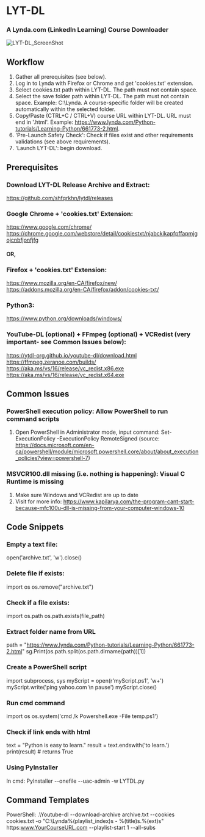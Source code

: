 # LYT-DL
### A Lynda.com (LinkedIn Learning) Course Downloader

![LYT-DL_ScreenShot](https://raw.githubusercontent.com/shfqrkhn/lytdl/master/LYT-DL_v1.03.PNG)

## Workflow
1. Gather all prerequisites (see below).
2. Log in to Lynda with Firefox or Chrome and get 'cookies.txt' extension.
3. Select cookies.txt path within LYT-DL. The path must not contain space.
4. Select the save folder path within LYT-DL. The path must not contain space. Example: C:\Lynda. A course-specific folder will be created automatically within the selected folder.
5. Copy/Paste (CTRL+C / CTRL+V) course URL within LYT-DL. URL must end in '.html'. Example: https://www.lynda.com/Python-tutorials/Learning-Python/661773-2.html.
6. 'Pre-Launch Safety Check': Check if files exist and other requirements validations (see above requirements).
7. 'Launch LYT-DL': begin download.

## Prerequisites    
### Download LYT-DL Release Archive and Extract:
https://github.com/shfqrkhn/lytdl/releases

### Google Chrome + 'cookies.txt' Extension:    
https://www.google.com/chrome/    
https://chrome.google.com/webstore/detail/cookiestxt/njabckikapfpffapmjgojcnbfjonfjfg    
#### OR,    
### Firefox + 'cookies.txt' Extension:    
https://www.mozilla.org/en-CA/firefox/new/    
https://addons.mozilla.org/en-CA/firefox/addon/cookies-txt/

### Python3:    
https://www.python.org/downloads/windows/

### YouTube-DL (optional) + FFmpeg (optional) + VCRedist (very important- see Common Issues below):    
https://ytdl-org.github.io/youtube-dl/download.html    
https://ffmpeg.zeranoe.com/builds/    
https://aka.ms/vs/16/release/vc_redist.x86.exe    
https://aka.ms/vs/16/release/vc_redist.x64.exe    


## Common Issues
### PowerShell execution policy: Allow PowerShell to run command scripts
1. Open PowerShell in Administrator mode, input command: Set-ExecutionPolicy -ExecutionPolicy RemoteSigned (source: https://docs.microsoft.com/en-ca/powershell/module/microsoft.powershell.core/about/about_execution_policies?view=powershell-7)
### MSVCR100.dll missing (i.e. nothing is happening): Visual C Runtime is missing
1. Make sure Windows and VCRedist are up to date
2. Visit for more info: https://www.kapilarya.com/the-program-cant-start-because-mfc100u-dll-is-missing-from-your-computer-windows-10


## Code Snippets
### Empty a text file:
open('archive.txt', 'w').close()

### Delete file if exists:
import os
os.remove("archive.txt")

### Check if a file exists:
import os.path
os.path.exists(file_path)

### Extract folder name from URL
path = "https://www.lynda.com/Python-tutorials/Learning-Python/661773-2.html"
sg.Print(os.path.split(os.path.dirname(path))[1])

### Create a PowerShell script
import subprocess, sys
myScript = open(r'myScript.ps1', 'w+')
myScript.write('ping yahoo.com \n pause')
myScript.close()

### Run cmd command
import os
os.system('cmd /k Powershell.exe -File temp.ps1')

### Check if link ends with html
text = "Python is easy to learn."
result = text.endswith('to learn.')
print(result) # returns True

### Using PyInstaller
In cmd: PyInstaller --onefile --uac-admin -w LYTDL.py

## Command Templates
PowerShell:
.\Youtube-dl --download-archive archive.txt --cookies cookies.txt -o "C:\Lynda\%(playlist_index)s - %(title)s.%(ext)s" https:www.YourCourseURL.com --playlist-start 1 --all-subs
